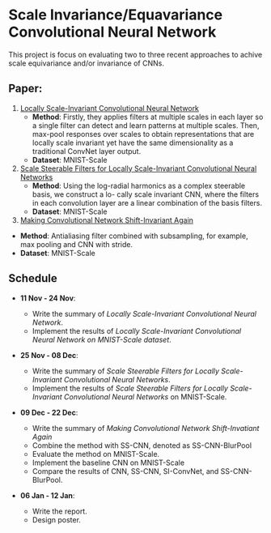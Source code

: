 # Scale Invariance/Equavariance Convolutional Neural Network 

This project is focus on evaluating two to three recent approaches to achive scale equivariance and/or invariance of CNNs.

## Paper:

1. [Locally Scale-Invariant Convolutional Neural Network](https://arxiv.org/abs/1412.5104)
   - **Method**: Firstly,  they applies filters at multiple scales in each layer so a single filter can detect and learn patterns at multiple scales. Then, 	max-pool responses over scales to obtain representations that are locally scale invariant yet have the same dimensionality as a traditional ConvNet layer output.
   - **Dataset**: MNIST-Scale
2. [Scale Steerable Filters for Locally Scale-Invariant Convolutional Neural Networks](https://arxiv.org/abs/1906.03861)
   - **Method**: Using the log-radial harmonics as a complex steerable basis, we construct a lo-
     cally scale invariant CNN, where the filters in each convolution layer are a linear combination of the basis filters.
   - **Dataset**: MNIST-Scale
3.  [Making Convolutional Network Shift-Invariant Again](https://arxiv.org/abs/1904.11486)
   - **Method**: Antialiasing filter combined with subsampling, for example, max pooling and CNN with stride.
   - **Dataset**: MNIST-Scale

 

## Schedule

- **11 Nov - 24 Nov**:
  - Write the summary of *Locally Scale-Invariant Convolutional Neural Network*. 
  - Implement the results of *Locally Scale-Invariant Convolutional Neural Network on MNIST-Scale dataset*.
- **25 Nov - 08 Dec**:
    - Write the summary of *Scale Steerable Filters for Locally Scale-Invariant Convolutional Neural Networks*.
    - Implement the results of *Scale Steerable Filters for Locally Scale-Invariant Convolutional Neural Networks* on MNIST-Scale.

- **09 Dec - 22 Dec**:
    - Write the summary of *Making Convolutional Network Shift-Invatiant Again*
    - Combine the method with SS-CNN, denoted as SS-CNN-BlurPool
    - Evaluate the method on MNIST-Scale.
    - Implement the baseline CNN on MNIST-Scale
    - Compare the results of CNN, SS-CNN, SI-ConvNet, and SS-CNN-BlurPool.
- **06 Jan - 12 Jan**:
    - Write the report. 
    - Design poster.
    
